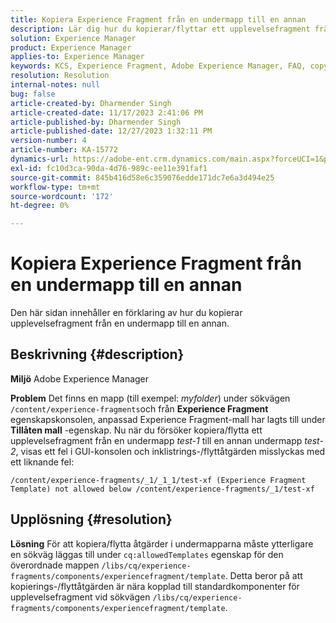 ```yaml
---
title: Kopiera Experience Fragment från en undermapp till en annan
description: Lär dig hur du kopierar/flyttar ett upplevelsefragment från en undermapp till en annan.
solution: Experience Manager
product: Experience Manager
applies-to: Experience Manager
keywords: KCS, Experience Fragment, Adobe Experience Manager, FAQ, copy, sub folder
resolution: Resolution
internal-notes: null
bug: false
article-created-by: Dharmender Singh
article-created-date: 11/17/2023 2:41:06 PM
article-published-by: Dharmender Singh
article-published-date: 12/27/2023 1:32:11 PM
version-number: 4
article-number: KA-15772
dynamics-url: https://adobe-ent.crm.dynamics.com/main.aspx?forceUCI=1&pagetype=entityrecord&etn=knowledgearticle&id=a32caf50-5785-ee11-8179-6045bd006239
exl-id: fc10d3ca-90da-4d76-989c-ee11e391faf1
source-git-commit: 845b416d58e6c359076edde171dc7e6a3d494e25
workflow-type: tm+mt
source-wordcount: '172'
ht-degree: 0%

---
```


# Kopiera Experience Fragment från en undermapp till en annan


Den här sidan innehåller en förklaring av hur du kopierar upplevelsefragment från en undermapp till en annan.

## Beskrivning {#description}


<b>Miljö</b>
Adobe Experience Manager

<b>Problem</b>
Det finns en mapp (till exempel: *myfolder*) under sökvägen `/content/experience-fragments`och från <b>Experience Fragment</b> egenskapskonsolen, anpassad Experience Fragment-mall har lagts till under <b>Tillåten mall</b> -egenskap.
Nu när du försöker kopiera/flytta ett upplevelsefragment från en undermapp *test-1* till en annan undermapp *test-2*, visas ett fel i GUI-konsolen och inklistrings-/flyttåtgärden misslyckas med ett liknande fel:


```
/content/experience-fragments/_1/_1_1/test-xf (Experience Fragment Template) not allowed below /content/experience-fragments/_1/test-xf
```



## Upplösning {#resolution}


<b>Lösning</b>
För att kopiera/flytta åtgärder i undermapparna måste ytterligare en sökväg läggas till under `cq:allowedTemplates` egenskap för den överordnade mappen `/libs/cq/experience-fragments/components/experiencefragment/template`.
Detta beror på att kopierings-/flyttåtgärden är nära kopplad till standardkomponenter för upplevelsefragment vid sökvägen `/libs/cq/experience-fragments/components/experiencefragment/template`.
